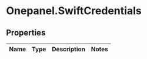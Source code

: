 # Onepanel.SwiftCredentials

## Properties
Name | Type | Description | Notes
------------ | ------------- | ------------- | -------------


